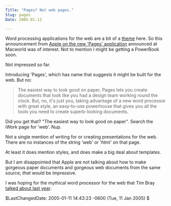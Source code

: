 ```yaml
---
Title: "Pages? Not web pages."
Slug: pages
Date: 2005-01-12

---
```

Word processing applications for the web are a bit of a
[theme](http://del.icio.us/ptsefton/ptsefton+wpinterop) here. So this
announcement from [Apple on the new 'Pages'
application](http://www.apple.com/iwork) announced at Macworld was of
interest. Not to mention I might be getting a PowerBook soon.

Not impressed so far.

Introducing 'Pages', which has name that suggests it might be built for
the web. But no:

> The easiest way to look good on paper, Pages lets you create documents
> that look like you had a design team working round the clock. But, no,
> it's just you, taking advantage of a new word processor with great
> style, an easy-to-use powerhouse that gives you all the tools you need
> to create superb-looking documents.

Did you get that? "The easiest way to look good on paper". Search the
iWork page for 'web'. Nup.

Not a single mention of writing for or creating presentations for the
web. There are no instances of the string 'web' or 'html' on that page.

At least it does mention styles, and does make a big deal about
templates.

But I am disappointed that Apple are not talking about how to make
gorgeous paper documents and gorgeous web documents from the same
source; *that* would be impressive.

I was hoping for the mythical word processor for the web that Tim Bray
[talked about last
year](http://www.tbray.org/ongoing/When/200x/2004/07/20/AuthoringPain).

\$LastChangedDate: 2005-01-11 14:43:23 -0600 (Tue, 11 Jan 2005) \$
